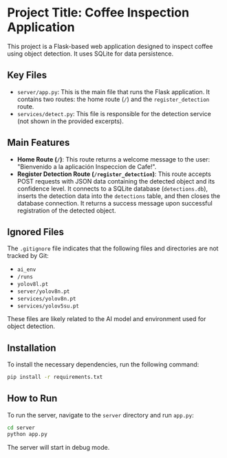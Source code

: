 # Project Title: Coffee Inspection Application

This project is a Flask-based web application designed to inspect coffee using object detection. It uses SQLite for data persistence.

## Key Files

- `server/app.py`: This is the main file that runs the Flask application. It contains two routes: the home route (`/`) and the `register_detection` route.
- `services/detect.py`: This file is responsible for the detection service (not shown in the provided excerpts).

## Main Features

- **Home Route (`/`)**: This route returns a welcome message to the user: "Bienvenido a la aplicación Inspeccion de Cafe!".
- **Register Detection Route (`/register_detection`)**: This route accepts POST requests with JSON data containing the detected object and its confidence level. It connects to a SQLite database (`detections.db`), inserts the detection data into the `detections` table, and then closes the database connection. It returns a success message upon successful registration of the detected object.

## Ignored Files

The `.gitignore` file indicates that the following files and directories are not tracked by Git:

- `ai_env`
- `/runs`
- `yolov8l.pt`
- `server/yolov8n.pt`
- `services/yolov8n.pt`
- `services/yolov5su.pt`

These files are likely related to the AI model and environment used for object detection.

## Installation

To install the necessary dependencies, run the following command:
```sh
pip install -r requirements.txt
```

## How to Run

To run the server, navigate to the `server` directory and run `app.py`:

```sh
cd server
python app.py
```

The server will start in debug mode.


